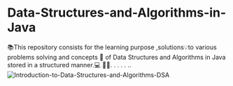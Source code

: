 # Data-Structures-and-Algorithms-in-Java
📚This repository consists  for the learning purpose ,solutions💡to various problems  solving  and concepts 📖 of Data Structures and Algorithms in Java stored in a structured manner.💻 👨‍💻. . . . . .. 
![Introduction-to-Data-Structures-and-Algorithms-DSA](https://user-images.githubusercontent.com/74487708/204103269-2b964b33-ac7a-4c52-96e2-5940121ed97c.png)
